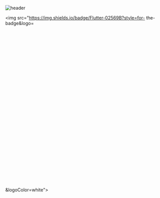 ![header](https://capsule-render.vercel.app/api?type=wave&color=auto&height=300&section=header&text=JeongYunSeok&fontSize=90)

<img src="https://img.shields.io/badge/Flutter-02569B?style=for-
the-badge&logo=<svg role="img" viewBox="0 0 24 24" xmlns="http://www.w3.org/2000/svg"><title>Flutter</title><path d="Flutter"/></svg>&logoColor=white">
